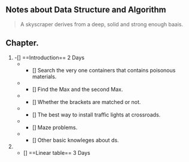 ## Notes about Data Structure and Algorithm
> A skyscraper derives from a deep, solid and strong enough baais.
## Chapter.
1. -[] ==Introduction== 2 Days 
    * - [] Search the very one containers that contains poisonous materials.
    * - [] Find the Max and the second Max.
    * - [] Whether the brackets are matched or not.
    * - [] The best way to install traffic lights at crossroads.
    * - [] Maze problems.
    * - [] Other basic knowleges about ds.
2. - [] ==Linear table== 3 Days
